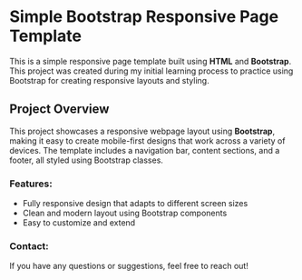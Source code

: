# Simple Bootstrap Responsive Page Template

This is a simple responsive page template built using **HTML** and **Bootstrap**. This project was created during my initial learning process to practice using Bootstrap for creating responsive layouts and styling.

## Project Overview

This project showcases a responsive webpage layout using **Bootstrap**, making it easy to create mobile-first designs that work across a variety of devices. The template includes a navigation bar, content sections, and a footer, all styled using Bootstrap classes.

### Features:

- Fully responsive design that adapts to different screen sizes
- Clean and modern layout using Bootstrap components
- Easy to customize and extend

### Contact:

If you have any questions or suggestions, feel free to reach out!
